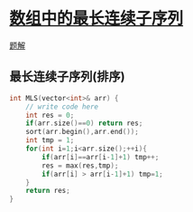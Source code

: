 # [数组中的最长连续子序列](https://www.nowcoder.com/practice/eac1c953170243338f941959146ac4bf)
[题解](./main_1.cpp)

## 最长连续子序列(排序)
```cpp
int MLS(vector<int>& arr) {
    // write code here
    int res = 0;
    if(arr.size()==0) return res;
    sort(arr.begin(),arr.end());
    int tmp = 1;
    for(int i=1;i<arr.size();++i){
        if(arr[i]==arr[i-1]+1) tmp++;
        res = max(res,tmp);
        if(arr[i] > arr[i-1]+1) tmp=1;
    }
    return res;
}
```